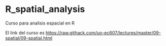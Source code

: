 # R_spatial_analysis
Curso para analisis espacial en R 


El link del curso es 
https://raw.githack.com/uo-ec607/lectures/master/09-spatial/09-spatial.html
